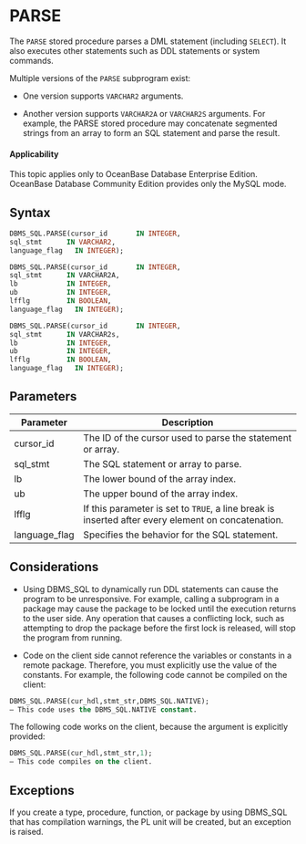 PARSE
==========================

The `PARSE` stored procedure parses a DML statement (including `SELECT`). It also executes other statements such as DDL statements or system commands.

Multiple versions of the `PARSE` subprogram exist:

* One version supports `VARCHAR2` arguments.



* Another version supports `VARCHAR2A` or `VARCHAR2S` arguments. For example, the PARSE stored procedure may concatenate segmented strings from an array to form an SQL statement and parse the result.



<main id="notice" >
    <h4>Applicability</h4>
    <p>This topic applies only to OceanBase Database Enterprise Edition. OceanBase Database Community Edition provides only the MySQL mode. </p>
  </main>


Syntax
-----------------------

```sql
DBMS_SQL.PARSE(cursor_id       IN INTEGER,
sql_stmt      IN VARCHAR2,
language_flag   IN INTEGER);
```



```sql
DBMS_SQL.PARSE(cursor_id       IN INTEGER,
sql_stmt      IN VARCHAR2A,
lb            IN INTEGER,
ub            IN INTEGER,
lfflg         IN BOOLEAN,
language_flag   IN INTEGER);
```



```sql
DBMS_SQL.PARSE(cursor_id       IN INTEGER,
sql_stmt      IN VARCHAR2s,
lb            IN INTEGER,
ub            IN INTEGER,
lfflg         IN BOOLEAN,
language_flag   IN INTEGER);
```



Parameters
-------------------------



| **Parameter** | **Description** |
|---------------|-----------------------------|
| cursor_id | The ID of the cursor used to parse the statement or array.  |
| sql_stmt | The SQL statement or array to parse.  |
| lb | The lower bound of the array index.  |
| ub | The upper bound of the array index.  |
| lfflg | If this parameter is set to `TRUE`, a line break is inserted after every element on concatenation. |
| language_flag | Specifies the behavior for the SQL statement.  |



Considerations
-------------------------

* Using DBMS_SQL to dynamically run DDL statements can cause the program to be unresponsive. For example, calling a subprogram in a package may cause the package to be locked until the execution returns to the user side. Any operation that causes a conflicting lock, such as attempting to drop the package before the first lock is released, will stop the program from running.



* Code on the client side cannot reference the variables or constants in a remote package. Therefore, you must explicitly use the value of the constants. For example, the following code cannot be compiled on the client:






```sql
DBMS_SQL.PARSE(cur_hdl,stmt_str,DBMS_SQL.NATIVE);
– This code uses the DBMS_SQL.NATIVE constant.
```



The following code works on the client, because the argument is explicitly provided:

```sql
DBMS_SQL.PARSE(cur_hdl,stmt_str,1);
– This code compiles on the client.
```



Exceptions
-------------------------

If you create a type, procedure, function, or package by using DBMS_SQL that has compilation warnings, the PL unit will be created, but an exception is raised.
